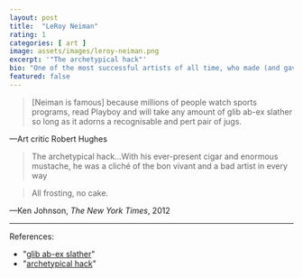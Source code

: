 ```yaml
---
layout: post
title:  "LeRoy Neiman"
rating: 1
categories: [ art ]
image: assets/images/leroy-neiman.png
excerpt: '"The archetypical hack"'
bio: "One of the most successful artists of all time, who made (and gave away) millions of dollars"
featured: false
---
```


> [Neiman is famous] because millions of people watch sports programs, read Playboy and will take any amount of glib ab-ex slather so long as it adorns a recognisable and pert pair of jugs.

—Art critic Robert Hughes

> The archetypical hack...With his ever-present cigar and enormous mustache, he was a cliché of the bon vivant and a bad artist in every way

> All frosting, no cake.

—Ken Johnson, _The New York Times_, 2012

---

References:

- "[glib ab-ex slather](https://www.theguardian.com/artanddesign/jonathanjonesblog/2012/jun/21/leroy-neiman-famous-artist-great)"
- "[archetypical hack](https://www.nytimes.com/2012/06/23/arts/design/leroy-neiman-and-the-serious-art-world.html)"
